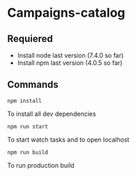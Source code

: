 # Campaigns-catalog

## Requiered
* Install node last version (7.4.0 so far)
* Install npm last version (4.0.5 so far)

## Commands
```
npm install
```
To install all dev dependencies


```
npm run start
```
To start watch tasks and to open localhost


```
npm run build
```
To run production build
